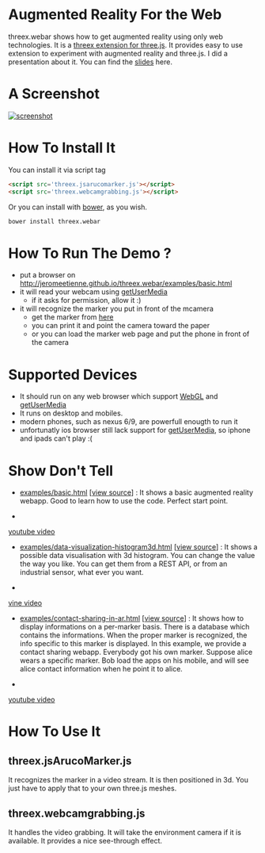 # Augmented Reality For the Web

threex.webar shows how to get augmented reality using only web technologies.
It is a [threex extension for three.js](http://www.threejsgames.com/extensions/).
It provides easy to use extension to experiment with augmented reality and three.js.
I did a presentation about it. You can find the [slides](http://jeromeetienne.github.io/slides/augmentedrealitywiththreejs/)
here.

# A Screenshot 
[![screenshot](https://raw.githubusercontent.com/jeromeetienne/threex.webar/master/examples/images/screenshot-threex-webar-512x512.jpg)](http://jeromeetienne.github.io/threex.webar/examples/basic.html)

# How To Install It

You can install it via script tag

```html
<script src='threex.jsarucomarker.js'></script>
<script src='threex.webcamgrabbing.js'></script>
```

Or you can install with [bower](http://bower.io/), as you wish.

```bash
bower install threex.webar
```

# How To Run The Demo ?
- put a browser on http://jeromeetienne.github.io/threex.webar/examples/basic.html
- it will read your webcam using [getUserMedia](https://developer.mozilla.org/en-US/docs/Web/API/Navigator/getUserMedia)
  - if it asks for permission, allow it :)
- it will recognize the marker you put in front of the mcamera
  - get the marker from [here](http://jeromeetienne.github.io/threex.webar/marker/image-marker-265.html)
  - you can print it and point the camera toward the paper
  - or you can load the marker web page and put the phone in front of the camera

# Supported Devices
- It should run on any web browser which support
[WebGL](http://caniuse.com/#feat=webgl)
and
[getUserMedia](http://caniuse.com/#feat=stream)
- It runs on desktop and mobiles.
- modern phones, such as nexus 6/9, are powerfull enougth to run it
- unfortunatly ios browser still lack support
  for [getUserMedia](http://caniuse.com/#feat=stream), so iphone and ipads can't play :(

# Show Don't Tell
* [examples/basic.html](http://jeromeetienne.github.io/threex.webar/examples/basic.html)
\[[view source](https://github.com/jeromeetienne/threex.webar/blob/master/examples/basic.html)\] :
It shows a basic augmented reality webapp. Good to learn how to use the code. Perfect start point.
-
[youtube video](https://www.youtube.com/watch?v=fz9bmOfYvG0)
* [examples/data-visualization-histogram3d.html](http://jeromeetienne.github.io/threex.webar/examples/data-visualization-histogram3d.html)
\[[view source](https://github.com/jeromeetienne/threex.webar/blob/master/examples/data-visualization-histogram3d.html)\] :
It shows a possible data visualisation with 3d histogram. You can change the value the way you like. You can get them from a REST API, or from an industrial sensor, what ever you want.
-
[vine video](https://vine.co/v/ei1TDWLrYiX)
* [examples/contact-sharing-in-ar.html](http://jeromeetienne.github.io/threex.webar/examples/contact-sharing-in-ar.html)
\[[view source](https://github.com/jeromeetienne/threex.webar/blob/master/examples/contact-sharing-in-ar.html)\] :
It shows how to display informations on a per-marker basis.
There is a database which contains the informations. When the proper marker is recognized, the info specific to this marker is displayed. In this example, we provide a contact sharing webapp. Everybody got his own marker. Suppose alice wears a specific marker. Bob load the apps on his mobile, and will see alice contact information when he point it to alice.
-
[youtube video](https://www.youtube.com/watch?v=wrMX_FH2hsc)

# How To Use It

## threex.jsArucoMarker.js
It recognizes the marker in a video stream.
It is then positioned in 3d.
You just have to apply that to your own three.js meshes.

## threex.webcamgrabbing.js
It handles the video grabbing.
It will take the environment camera if it is available.
It provides a nice see-through effect.
